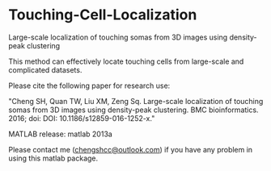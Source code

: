 # Touching-Cell-Localization
Large-scale localization of touching somas from 3D images using density-peak clustering

This method can effectively locate touching cells from large-scale and complicated datasets.

Please cite the following paper for research use:

"Cheng SH, Quan TW, Liu XM, Zeng Sq. Large-scale localization of touching somas from 3D images using density-peak clustering. BMC bioinformatics. 2016; doi: DOI: 10.1186/s12859-016-1252-x."

MATLAB release: matlab 2013a

Please contact me (chengshcc@outlook.com) if you have any problem in using this matlab package.
